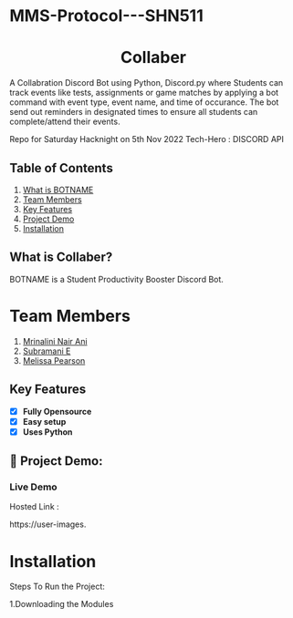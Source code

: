 # MMS-Protocol---SHN511
# **<div align="center">Collaber</div>**  
A Collabration Discord Bot using Python, Discord.py where Students can track events like tests, assignments or game matches by applying a bot command with event type, event name, and time of occurance. The bot send out reminders in designated times to ensure all students can complete/attend their events. 

Repo for Saturday Hacknight on 5th Nov 2022
Tech-Hero : DISCORD API

## Table of Contents
1. [What is BOTNAME](#project-description)
2. [Team Members](#team-members)
3. [Key Features](#key-features)
4. [Project Demo](#project-demo)
5. [Installation](#installation)



## What is Collaber?
BOTNAME is a Student Productivity Booster Discord Bot.  

# Team Members

1. [Mrinalini Nair Ani](https://github.com/hacksh4w/)
1. [Subramani E](https://github.com/subru-37/)
1. [Melissa Pearson](https://github.com/M-e-l-i/) 


## Key Features 
- [x] **Fully Opensource**
- [x] **Easy setup**
- [x] **Uses Python**

## 🔧 Project Demo:

### Live Demo
Hosted Link : 

https://user-images.

# Installation
Steps To Run the Project:

1.Downloading the Modules
